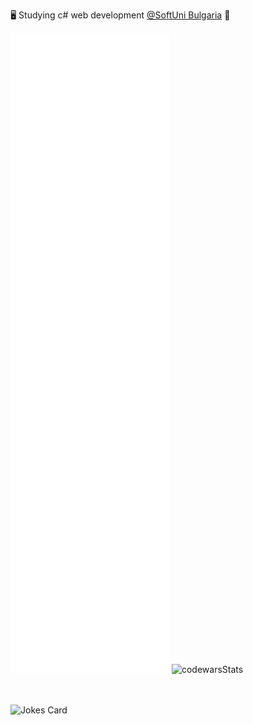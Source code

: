 🖥️ Studying c# web development [@SoftUni Bulgaria](https://softuni.bg) 👀

<picture>
  <img src="/github-metrics.svg" alt="Metrics">
</picture>

<picture>
  <img src="https://www.codewars.com/users/Krasipeace/badges/large" alt="codewarsStats">
</picture>

 <br /> <br />
![Jokes Card](https://readme-jokes.vercel.app/api)

<!---
Krasipeace/Krasipeace is a ✨ special ✨ repository because its `README.md` (this file) appears on your GitHub profile.
You can click the Preview link to take a look at your changes.
--->
